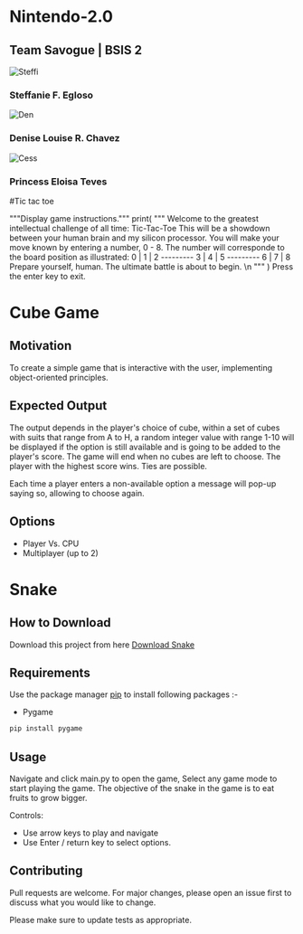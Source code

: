 # Nintendo-2.0
<html>
<article>
<h2> Team Savogue | BSIS 2 </h2>

![Steffi](https://media.discordapp.net/attachments/967052131045634088/1067872378236981401/stef.png?width=400&height=400) <h3> Steffanie F. Egloso </h3>
![Den](https://media.discordapp.net/attachments/967052131045634088/1067872334112903279/denise.png?width=400&height=400) <h3> Denise Louise R. Chavez </h3>
![Cess](https://media.discordapp.net/attachments/967052131045634088/1067872354971177000/princess.png?width=400&height=400) <h3> Princess Eloisa Teves </h3>



</article>
</html>
#Tic tac toe

 """Display game instructions."""
    print(
    """
    Welcome to the greatest intellectual challenge of all time: Tic-Tac-Toe
    This will be a showdown between your human brain and my silicon processor.
    You will make your move known by entering a number, 0 - 8. The number
    will corresponde to the board position as illustrated:
                      0 | 1 | 2
                      ---------
                      3 | 4 | 5
                      ---------
                      6 | 7 | 8
    Prepare yourself, human. The ultimate battle is about to begin. \n
    """
    )
    Press the enter key to exit.

#  Cube Game 
<html>
<article>
<h2> Motivation </h2>
<p> 
To create a simple game that is interactive with the user, implementing object-oriented principles.
</p>
<h2> Expected Output </h2>
<p>
The output depends in the player's choice of cube, within a set of cubes with suits that range from A to H,
a random integer value with range 1-10 will be displayed if the option is still available and is going to be added to the player's score.
The game will end when no cubes are left to choose. The player with the highest score wins. Ties are possible. <div>
Each time a player enters a non-available option a message will pop-up saying so, allowing to choose again. 
</p>
<h2> Options </h2>
<ul>
    <li> Player Vs. CPU </li>
    <li> Multiplayer (up to 2) </li>
</ul>
</article>
</html>


# Snake

## How to Download

Download this project from here [Download Snake](https://downgit.github.io/#/home?url=https://github.com/pyGuru123/Python-Games/tree/master/Snake)

## Requirements

Use the package manager [pip](https://pip.pypa.io/en/stable/) to install following packages :-
* Pygame

```bash
pip install pygame
```

## Usage

Navigate and click main.py to open the game, Select any game mode to start playing the game. The objective of the snake in the game is to eat fruits to grow bigger.

Controls:
* Use arrow keys to play and navigate
* Use Enter / return key to select options.

## Contributing

Pull requests are welcome. For major changes, please open an issue first to discuss what you would like to change.

Please make sure to update tests as appropriate.

 
